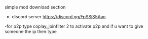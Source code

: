 simple mod download section
- discord server https://discord.gg/FpSSjS5Aan

-for p2p type coplay_joinfilter 2 to activate p2p and if u want to give someone the ip then type 
